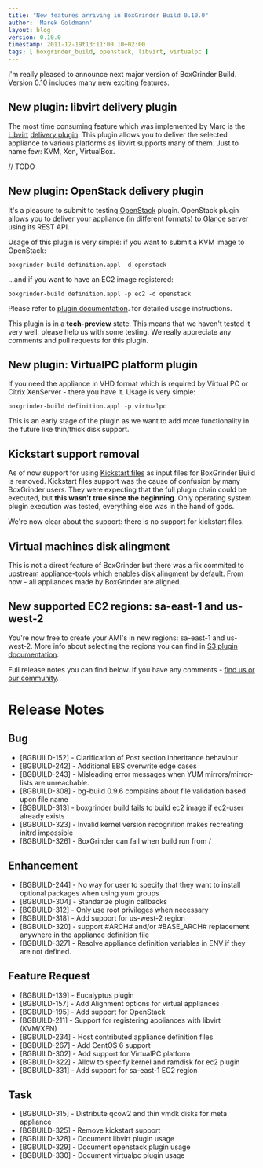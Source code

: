 ```yaml
---
title: "New features arriving in BoxGrinder Build 0.10.0"
author: 'Marek Goldmann'
layout: blog
version: 0.10.0
timestamp: 2011-12-19t13:11:00.10+02:00
tags: [ boxgrinder_build, openstack, libvirt, virtualpc ]
---
```


I'm really pleased to announce next major version of BoxGrinder Build. Version 0.10 includes many new exciting features.

## New plugin: libvirt delivery plugin

The most time consuming feature which was implemented by Marc is the [Libvirt](http://libvirt.org/) [delivery plugin](/tutorials/boxgrinder-build-plugins/#Libvirt_Delivery_Plugin). This plugin allows you to deliver the selected appliance to various platforms as libvirt supports many of them. Just to name few: KVM, Xen, VirtualBox.

// TODO


## New plugin: OpenStack delivery plugin

It's a pleasure to submit to testing [OpenStack](http://openstack.org/) plugin. OpenStack plugin allows you to deliver your appliance (in different formats) to [Glance](http://glance.openstack.org/) server using its REST API.

Usage of this plugin is very simple: if you want to submit a KVM image to OpenStack:

    boxgrinder-build definition.appl -d openstack

...and if you want to have an EC2 image registered:

    boxgrinder-build definition.appl -p ec2 -d openstack

Please refer to [plugin documentation](/tutorials/boxgrinder-build-plugins/#OpenStack_Delivery_Plugin). for detailed usage instructions.

This plugin is in a **tech-preview** state. This means that we haven't tested it very well, please help us with some testing. We really appreciate any comments and pull requests for this plugin.


## New plugin: VirtualPC platform plugin

If you need the appliance in VHD format which is required by Virtual PC or Citrix XenServer - there you have it. Usage is very simple:

    boxgrinder-build definition.appl -p virtualpc

This is an early stage of the plugin as we want to add more functionality in the future like thin/thick disk support.

## Kickstart support removal

As of now support for using [Kickstart files](http://fedoraproject.org/wiki/Anaconda/Kickstart) as input files for BoxGrinder Build is removed. Kickstart files support was the cause of confusion by many BoxGrinder users. They were expecting that the full plugin chain could be executed, but **this wasn't true since the beginning**. Only operating system plugin execution was tested, everything else was in the hand of gods.

We're now clear about the support: there is no support for kickstart files.

## Virtual machines disk alingment

This is not a direct feature of BoxGrinder but there was a fix commited to upstream appliance-tools which enables disk alingment by default. From now - all appliances made by BoxGrinder are aligned.

## New supported EC2 regions: sa-east-1 and us-west-2

You're now free to create your AMI's in new regions: sa-east-1 and us-west-2. More info about selecting the regions you can find in [S3 plugin documentation](/tutorials/boxgrinder-build-plugins/#S3_Delivery_Plugin).

Full release notes you can find below. If you have any comments - [find us or our community](/community/).

# Release Notes

## Bug

* [BGBUILD-152] - Clarification of Post section inheritance behaviour
* [BGBUILD-242] - Additional EBS overwrite edge cases
* [BGBUILD-243] - Misleading error messages when YUM mirrors/mirror-lists are unreachable.
* [BGBUILD-308] - bg-build 0.9.6 complains about file validation based upon file name
* [BGBUILD-313] - boxgrinder build fails to build ec2 image if ec2-user already exists
* [BGBUILD-323] - Invalid kernel version recognition makes recreating initrd impossible
* [BGBUILD-326] - BoxGrinder can fail when build run from / 

## Enhancement

* [BGBUILD-244] - No way for user to specify that they want to install optional packages when using yum groups 
* [BGBUILD-304] - Standarize plugin callbacks
* [BGBUILD-312] - Only use root privileges when necessary
* [BGBUILD-318] - Add support for us-west-2 region
* [BGBUILD-320] - support #ARCH# and/or #BASE_ARCH# replacement anywhere in the appliance definition file
* [BGBUILD-327] - Resolve appliance definition variables in ENV if they are not defined.

## Feature Request

* [BGBUILD-139] - Eucalyptus plugin
* [BGBUILD-157] - Add Alignment options for virtual appliances
* [BGBUILD-195] - Add support for OpenStack
* [BGBUILD-211] - Support for registering appliances with libvirt (KVM/XEN)
* [BGBUILD-234] - Host contributed appliance definition files
* [BGBUILD-267] - Add CentOS 6 support
* [BGBUILD-302] - Add support for VirtualPC platform
* [BGBUILD-322] - Allow to specify kernel and ramdisk for ec2 plugin
* [BGBUILD-331] - Add support for sa-east-1 EC2 region

## Task

* [BGBUILD-315] - Distribute qcow2 and thin vmdk disks for meta appliance
* [BGBUILD-325] - Remove kickstart support
* [BGBUILD-328] - Document libvirt plugin usage
* [BGBUILD-329] - Document openstack plugin usage
* [BGBUILD-330] - Document virtualpc plugin usage












